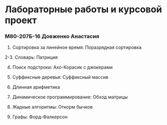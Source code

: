 # Лабораторные работы и курсовой проект #

### М80-207Б-16 Довженко Анастасия ###

1. Сортировка за линейное время: Поразрядная сортировка

2-3. Словарь: Патриция

4. Поиск подстроки: Ахо-Корасик с джокерами

5. Суффиксные деревья: Суффиксный массив

6. Длинная арифметика

7. Динамическое программирование: Обход матрицы

8. Жадные алгоритмы: Откорм бычков

9. Графы: Форд-Фалкерсон
